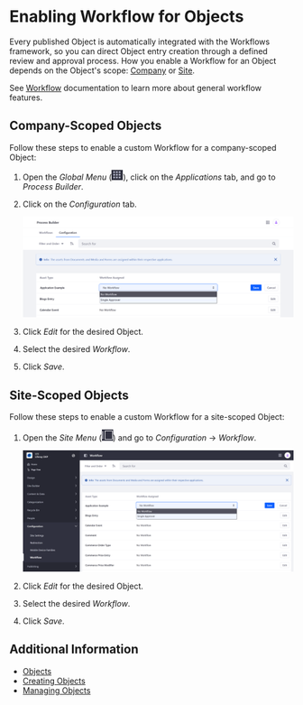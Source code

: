 # Enabling Workflow for Objects

Every published Object is automatically integrated with the Workflows framework, so you can direct Object entry creation through a defined review and approval process. How you enable a Workflow for an Object depends on the Object's scope: [Company](#company-scoped-objects) or [Site](#site-scoped-objects).

See [Workflow](../../process-automation/workflow.html) documentation to learn more about general workflow features.

## Company-Scoped Objects

Follow these steps to enable a custom Workflow for a company-scoped Object:

1. Open the *Global Menu* (![Global Menu](../../images/icon-applications-menu.png)), click on the *Applications* tab, and go to *Process Builder*.

1. Click on the *Configuration* tab.

   ![Go to Process Builder and click on the Configuration tab.](./enabling-workflows-for-objects/images/01.png)

1. Click *Edit* for the desired Object.

1. Select the desired *Workflow*.

1. Click *Save*.

## Site-Scoped Objects

Follow these steps to enable a custom Workflow for a site-scoped Object:

1. Open the *Site Menu* (![Site Menu](../../images/icon-menu.png)) and go to *Configuration* &rarr; *Workflow*.

   ![Open the Workflow application in the desired Site.](./enabling-workflows-for-objects/images/02.png)

1. Click *Edit* for the desired Object.

1. Select the desired *Workflow*.

1. Click *Save*.

## Additional Information

* [Objects](../objects.md)
* [Creating Objects](./creating-and-managing-objects/creating-objects.md)
* [Managing Objects](./creating-and-managing-objects/managing-objects.md)
